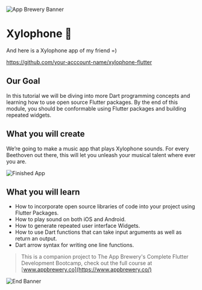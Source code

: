 ![App Brewery Banner](https://github.com/londonappbrewery/Images/blob/master/AppBreweryBanner.png)


# Xylophone 🎹

And here is a Xylophone app of my friend =)

https://github.com/your-acccount-name/xylophone-flutter

## Our Goal

In this tutorial we will be diving into more Dart programming concepts and learning how to use open source Flutter packages. By the end of this module, you should be conformable using Flutter packages and building repeated widgets.


## What you will create

We’re going to make a music app that plays Xylophone sounds. For every Beethoven out there, this will let you unleash your musical talent where ever you are. 

![Finished App](https://github.com/londonappbrewery/Images/blob/master/xylophone-flutter.png)

## What you will learn

- How to incorporate open source libraries of code into your project using Flutter Packages.
- How to play sound on both iOS and Android.
- How to generate repeated user interface Widgets.
- How to use Dart functions that can take input arguments as well as return an output.
- Dart arrow syntax for writing one line functions.

>This is a companion project to The App Brewery's Complete Flutter Development Bootcamp, check out the full course at [www.appbrewery.co](https://www.appbrewery.co/)

![End Banner](https://github.com/londonappbrewery/Images/blob/master/readme-end-banner.png)
